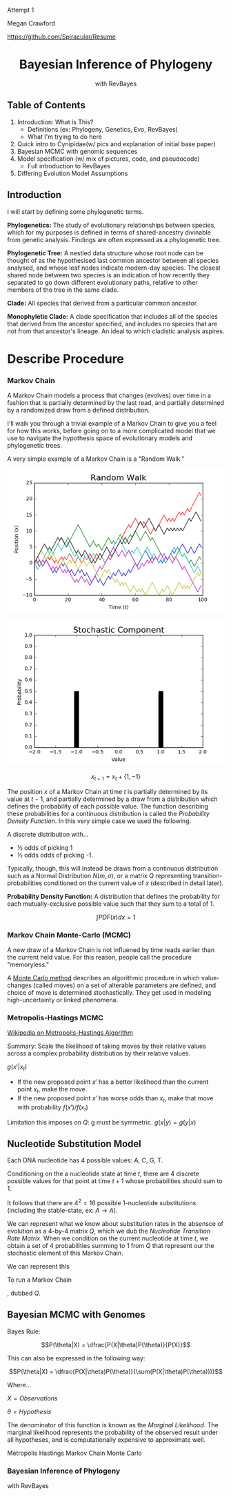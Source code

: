 Attempt 1

Megan Crawford

https://github.com/Spiracular/Resume

# <center>Bayesian Inference of Phylogeny</center>

<center>with RevBayes</center>



## Table of Contents

1. Introduction: What is This?
    - Definitions (ex: Phylogeny, Genetics, Evo, RevBayes)
    - What I'm trying to do here
1. Quick intro to Cynipidae(w/ pics and explanation of initial base paper)
1. Bayesian MCMC with genomic sequences
1. Model specification (w/ mix of pictures, code, and pseudocode)
    - Full introduction to RevBayes
1. Differing Evolution Model Assumptions



## Introduction

I will start by defining some phylogenetic terms.

**Phylogenetics:** The study of evolutionary relationships between species, which for my purposes is defined in terms of shared-ancestry divinable from genetic analysis. Findings are often expressed as a phylogenetic tree.

**Phylogenetic Tree:** A nestled data structure whose root node can be thought of as the hypothesised last common ancestor between all species analysed, and whose leaf nodes indicate modern-day species. The closest shared node between two species is an indication of how recently they separated to go down different evolutionary paths, relative to other members of the tree in the same clade.

**Clade:** All species that derived from a particular common ancestor.

**Monophyletic Clade:** A clade specification that includes all of the species that derived from the ancestor specified, and includes no species that are not from that ancestor's lineage. An ideal to which cladistic analysis aspires.

# Describe Procedure

### Markov Chain

A Markov Chain models a process that changes (evolves) over time in a fashion that is partially determined by the last read, and partially determined by a randomized draw from a defined distribution.

I'll walk you through a trivial example of a Markov Chain to give you a feel for how this works, before going on to a more complicated model that we use to navigate the hypothesis space of evolutionary models and phylogenetic trees.

A very simple example of a Markov Chain is a "Random Walk."

![Random_Walk](Images/RandomWalk.png)

![Stochastic](Images/RandomWalkStochastic.png)

$$x_{t+1} = x_{t} + \{1,-1\}$$

The position $x$ of a Markov Chain at time $t$ is partially determined by its value at $t-1$, and partially determined by a draw from a distribution which defines the probability of each possible value. The function describing these probabilities for a continuous distribution is called the *Probability Density Function*. In this very simple case we used the following.

A discrete distribution with...

- &#189; odds of picking 1
- &#189; odds odds of picking -1.

Typically, though, this will instead be draws from a continuous distribution such as a Normal Distribution $N(m, \sigma)$, or a matrix $Q$ representing transition-probabilities conditioned on the current value of $x$ (described in detail later).

**Probability Density Function:** A distribution that defines the probability for each mutually-exclusive possible value such that they sum to a total of 1.

$$\int PDF(x)dx = 1$$

### Markov Chain Monte-Carlo (MCMC)

A new draw of a Markov Chain is not influened by time reads earlier than the current held value. For this reason, people call the procedure "memoryless."

A [Monte Carlo method](https://en.wikipedia.org/wiki/Monte_Carlo_method) describes an algorithmic procedure in which value-changes (called moves) on a set of alterable parameters are defined, and choice of move is determined stochastically. They get used in modeling high-uncertainty or linked phenomena.

### Metropolis-Hastings MCMC

[Wikipedia on Metropolis-Hastings Algorithm](https://en.wikipedia.org/wiki/Metropolis%E2%80%93Hastings_algorithm)

Summary: Scale the likelihood of taking moves by their relative values across a complex probability distribution by their relative values.

$g(x'|x_t)$

- If the new proposed point $x'$ has a better likelihood than the current point $x_t$, make the move.
- If the new proposed point $x'$ has worse odds than $x_t$, make that move with probability $f(x')/f(x_t)$

Limitation this imposes on $Q$: g must be symmetric. $g(x|y) = g(y|x)$

## Nucleotide Substitution Model

Each DNA nucleotide has 4 possible values: A, C, G, T.

Conditioning on the a nucleotide state at time $t$, there are 4 discrete possible values for that point at time $t+1$ whose probabilities should sum to 1.

It follows that there are $4^2=16$ possible 1-nucleotide substitutions (including the stable-state, ex: $A \rightarrow A$).

We can represent what we know about substitution rates in the absensce of evolution as a 4-by-4 matrix $Q$, which we dub the *Nucleotide Transition Rate Matrix*. When we condition on the current nucleotide at time $t$, we obtain a set of 4 probabilities summing to 1 from $Q$ that represent our the stochastic element of this Markov Chain.

We can represent this 

To run a Markov Chain 

, dubbed $Q$.




## Bayesian MCMC with Genomes

Bayes Rule:

$$P(\theta|X) = \dfrac{P(X|\theta)P(\theta)}{P(X)}$$

This can also be expressed in the following way:

$$P(\theta|X) = \dfrac{P(X|\theta)P(\theta)}{\sum(P(X|\theta)P(\theta)))}$$

Where...

$X = Observations$

$\theta = Hypothesis$

The denominator of this function is known as the *Marginal Likelihood*. The marginal likelihood represents the probability of the observed result under all hypotheses, and is computationally expensive to approximate well.

Metropolis Hastings Markov Chain Monte Carlo

### Bayesian Inference of Phylogeny

with RevBayes

